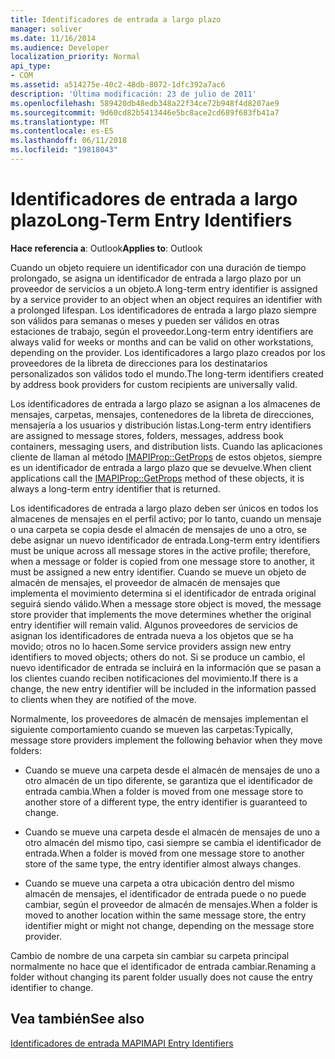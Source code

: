 ```yaml
---
title: Identificadores de entrada a largo plazo
manager: soliver
ms.date: 11/16/2014
ms.audience: Developer
localization_priority: Normal
api_type:
- COM
ms.assetid: a514275e-40c2-48db-8072-1dfc392a7ac6
description: 'Última modificación: 23 de julio de 2011'
ms.openlocfilehash: 589420db48edb348a22f34ce72b948f4d8207ae9
ms.sourcegitcommit: 9d60cd82b5413446e5bc8ace2cd689f683fb41a7
ms.translationtype: MT
ms.contentlocale: es-ES
ms.lasthandoff: 06/11/2018
ms.locfileid: "19818043"
---
```

# <a name="long-term-entry-identifiers"></a><span data-ttu-id="039e9-103">Identificadores de entrada a largo plazo</span><span class="sxs-lookup"><span data-stu-id="039e9-103">Long-Term Entry Identifiers</span></span>

  
  
<span data-ttu-id="039e9-104">**Hace referencia a**: Outlook</span><span class="sxs-lookup"><span data-stu-id="039e9-104">**Applies to**: Outlook</span></span> 
  
<span data-ttu-id="039e9-105">Cuando un objeto requiere un identificador con una duración de tiempo prolongado, se asigna un identificador de entrada a largo plazo por un proveedor de servicios a un objeto.</span><span class="sxs-lookup"><span data-stu-id="039e9-105">A long-term entry identifier is assigned by a service provider to an object when an object requires an identifier with a prolonged lifespan.</span></span> <span data-ttu-id="039e9-106">Los identificadores de entrada a largo plazo siempre son válidos para semanas o meses y pueden ser válidos en otras estaciones de trabajo, según el proveedor.</span><span class="sxs-lookup"><span data-stu-id="039e9-106">Long-term entry identifiers are always valid for weeks or months and can be valid on other workstations, depending on the provider.</span></span> <span data-ttu-id="039e9-107">Los identificadores a largo plazo creados por los proveedores de la libreta de direcciones para los destinatarios personalizados son válidos todo el mundo.</span><span class="sxs-lookup"><span data-stu-id="039e9-107">The long-term identifiers created by address book providers for custom recipients are universally valid.</span></span> 
  
<span data-ttu-id="039e9-108">Los identificadores de entrada a largo plazo se asignan a los almacenes de mensajes, carpetas, mensajes, contenedores de la libreta de direcciones, mensajería a los usuarios y distribución listas.</span><span class="sxs-lookup"><span data-stu-id="039e9-108">Long-term entry identifiers are assigned to message stores, folders, messages, address book containers, messaging users, and distribution lists.</span></span> <span data-ttu-id="039e9-109">Cuando las aplicaciones cliente de llaman al método [IMAPIProp::GetProps](imapiprop-getprops.md) de estos objetos, siempre es un identificador de entrada a largo plazo que se devuelve.</span><span class="sxs-lookup"><span data-stu-id="039e9-109">When client applications call the [IMAPIProp::GetProps](imapiprop-getprops.md) method of these objects, it is always a long-term entry identifier that is returned.</span></span> 
  
<span data-ttu-id="039e9-110">Los identificadores de entrada a largo plazo deben ser únicos en todos los almacenes de mensajes en el perfil activo; por lo tanto, cuando un mensaje o una carpeta se copia desde el almacén de mensajes de uno a otro, se debe asignar un nuevo identificador de entrada.</span><span class="sxs-lookup"><span data-stu-id="039e9-110">Long-term entry identifiers must be unique across all message stores in the active profile; therefore, when a message or folder is copied from one message store to another, it must be assigned a new entry identifier.</span></span> <span data-ttu-id="039e9-111">Cuando se mueve un objeto de almacén de mensajes, el proveedor de almacén de mensajes que implementa el movimiento determina si el identificador de entrada original seguirá siendo válido.</span><span class="sxs-lookup"><span data-stu-id="039e9-111">When a message store object is moved, the message store provider that implements the move determines whether the original entry identifier will remain valid.</span></span> <span data-ttu-id="039e9-112">Algunos proveedores de servicios de asignan los identificadores de entrada nueva a los objetos que se ha movido; otros no lo hacen.</span><span class="sxs-lookup"><span data-stu-id="039e9-112">Some service providers assign new entry identifiers to moved objects; others do not.</span></span> <span data-ttu-id="039e9-113">Si se produce un cambio, el nuevo identificador de entrada se incluirá en la información que se pasan a los clientes cuando reciben notificaciones del movimiento.</span><span class="sxs-lookup"><span data-stu-id="039e9-113">If there is a change, the new entry identifier will be included in the information passed to clients when they are notified of the move.</span></span> 
  
<span data-ttu-id="039e9-114">Normalmente, los proveedores de almacén de mensajes implementan el siguiente comportamiento cuando se mueven las carpetas:</span><span class="sxs-lookup"><span data-stu-id="039e9-114">Typically, message store providers implement the following behavior when they move folders:</span></span>
  
- <span data-ttu-id="039e9-115">Cuando se mueve una carpeta desde el almacén de mensajes de uno a otro almacén de un tipo diferente, se garantiza que el identificador de entrada cambia.</span><span class="sxs-lookup"><span data-stu-id="039e9-115">When a folder is moved from one message store to another store of a different type, the entry identifier is guaranteed to change.</span></span>
    
- <span data-ttu-id="039e9-116">Cuando se mueve una carpeta desde el almacén de mensajes de uno a otro almacén del mismo tipo, casi siempre se cambia el identificador de entrada.</span><span class="sxs-lookup"><span data-stu-id="039e9-116">When a folder is moved from one message store to another store of the same type, the entry identifier almost always changes.</span></span>
    
- <span data-ttu-id="039e9-117">Cuando se mueve una carpeta a otra ubicación dentro del mismo almacén de mensajes, el identificador de entrada puede o no puede cambiar, según el proveedor de almacén de mensajes.</span><span class="sxs-lookup"><span data-stu-id="039e9-117">When a folder is moved to another location within the same message store, the entry identifier might or might not change, depending on the message store provider.</span></span>
    
<span data-ttu-id="039e9-118">Cambio de nombre de una carpeta sin cambiar su carpeta principal normalmente no hace que el identificador de entrada cambiar.</span><span class="sxs-lookup"><span data-stu-id="039e9-118">Renaming a folder without changing its parent folder usually does not cause the entry identifier to change.</span></span> 
  
## <a name="see-also"></a><span data-ttu-id="039e9-119">Vea también</span><span class="sxs-lookup"><span data-stu-id="039e9-119">See also</span></span>



[<span data-ttu-id="039e9-120">Identificadores de entrada MAPI</span><span class="sxs-lookup"><span data-stu-id="039e9-120">MAPI Entry Identifiers</span></span>](mapi-entry-identifiers.md)

